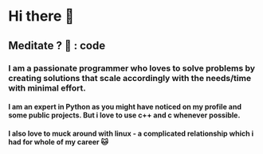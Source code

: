 # Hi there 👋 
## Meditate ? 🤗 : code
### I am a passionate programmer who loves to solve problems by creating solutions that scale accordingly with the needs/time with minimal effort.
#### I am an expert in Python as you might have noticed on my profile and some public projects. But i love to use c++ and c whenever possible. 
#### I also love to muck around with linux -  a complicated relationship which i had for whole of my career 🐱


<!--
**shrinidhi666/shrinidhi666** is a ✨ _special_ ✨ repository because its `README.md` (this file) appears on your GitHub profile.

Here are some ideas to get you started:

- 🔭 I’m currently working on ...
- 🌱 I’m currently learning ...
- 👯 I’m looking to collaborate on ...
- 🤔 I’m looking for help with ...
- 💬 Ask me about ...
- 📫 How to reach me: ...
- 😄 Pronouns: ...
- ⚡ Fun fact: ...
-->
